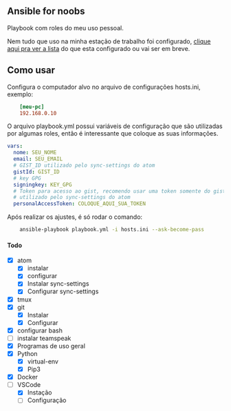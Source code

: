 ## Ansible for noobs

Playbook com roles do meu uso pessoal.

Nem tudo que uso na minha estação de trabalho foi configurado, [clique aqui pra ver a lista](todos.md) do que esta configurado ou vai ser em breve.

## Como usar

Configura o computador alvo no arquivo de configurações hosts.ini, exemplo:

``` ini
    [meu-pc]
    192.168.0.10
```

O arquivo playbook.yml possui variáveis de configuração que são utilizadas por algumas roles, então é interessante que coloque as suas informações.

``` yml
vars:
  nome: SEU_NOME
  email: SEU_EMAIL
  # GIST_ID utilizado pelo sync-settings do atom
  gistId: GIST_ID
  # key GPG
  signingkey: KEY_GPG
  # Token para acesso ao gist, recomendo usar uma token somente do gist
  # utilizado pelo sync-settings do atom
  personalAccessToken: COLOQUE_AQUI_SUA_TOKEN
```

Após realizar os ajustes, é só rodar o comando:

``` bash
    ansible-playbook playbook.yml -i hosts.ini --ask-become-pass
```

#### Todo
- [X] atom
    - [x] instalar
    - [x] configurar
    - [x] Instalar sync-settings
    - [x] Configurar sync-settings
- [x] tmux
- [x] git
    - [x] Instalar
    - [x] Configurar
- [x] configurar bash
- [ ] instalar teamspeak
- [x] Programas de uso geral
- [x] Python
    - [x] virtual-env
    - [x] Pip3
- [x] Docker
- [ ] VSCode
    - [x] Instação
    - [ ] Configuração
